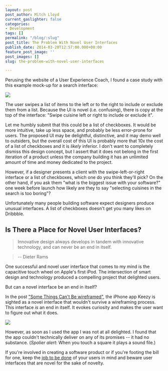 ```yaml
---
layout: post
post_author: Mitch Lloyd
current_gaslighter: false
categories:
- Development
tags: []
permalink: "/blog/:slug"
post_title: The Problem With Novel User Interfaces
publish_date: 2014-03-20T12:57:00.000+00:00
feature_post_image: ''
post_images: []
slug: the-problem-with-novel-user-interfaces

---
```

Perusing the website of a User Experience Coach, I found a case study with this example mock-up for a search interface:

![](https://draftin.com:443/images/12978?token=M2hwbayL28b6GKPHsiFMB_F2uM1s5RXDsReu_prsT2Qj1-yu62PvQfbB1zNpjC_n1xARtpWVbYrwqDBaNRRq01o)

The user swipes a list of items to the left or to the right to include or exclude them from a list. Because the UI is novel (i.e. confusing), there is copy at the top of the interface: "Swipe cuisine left or right to include or exclude it".

Let me humbly submit that this could be a list of checkboxes. It would be more intuitive, take up less space, and probably be less error-prone for users. The proposed UI may be delightful, distinctive, and it may demo well to outsiders, but the overall cost of this UI is probably more that 10x the cost of a list of checkboxes and it is _likely_ inferior. I don't want to completely
dismiss this design concept, but I assert that it does not belong in the first iteration of a product unless the company building it has an unlimited amount of time and money dedicated to the project.

However, if a designer presents a  client with the swipe-left-or-right interface or a list of checkboxes, which one do you think they'll pick? On the other hand, if you ask them "what is the biggest issue with your software?" one week before launch how likely are they to say "selecting cuisines in the search is too boring"?

Unfortunately many people building software expect designers produce unusual interfaces. A list of checkboxes doesn't get you many likes on Dribbble.

## Is There a Place for Novel User Interfaces?

  > Innovative design always develops in tandem with 
  > innovative technology, and can never be an end in 
  > itself.

  > -- Dieter Rams

One successful and novel user interface that comes to my mind is the capacitive touch wheel on Apple's first iPod.  The intersection of smart design and technology produced a
compelling project that delighted users.

But can a novel interface be an end in itself?

In the post ["Some Things Can't Be
wireframed"](http://insideintercom.io/things-cant-wireframed/), the iPhone app Keezy is sighted as a novel interface that wouldn't survive a wireframing process.  This interface _is_ an end in itself. It evokes curiosity and makes the user want to figure out what it does.

![](https://draftin.com:443/images/12979?token=uuAgCDjJZZqzwBPvxLy45DGM0J4VwSiMnzp6Dh2RQXzOhW2-_dIfZgkQQOeMSweAPIEROMxtwExKlFrx9JQZsLo) 

However, as soon as I used the app I was not at all delighted. I found that the app couldn't technically deliver on any of its promises -- it had no substance. (_Spolier alert_: When you touch a square it plays a sound file.)

If you're involved in creating a software product or if you're footing the bill for one, keep the [job to be done](http://hbswk.hbs.edu/archive/5170.html) of your users in mind and beware user interfaces that are novel for the sake of novelty.
